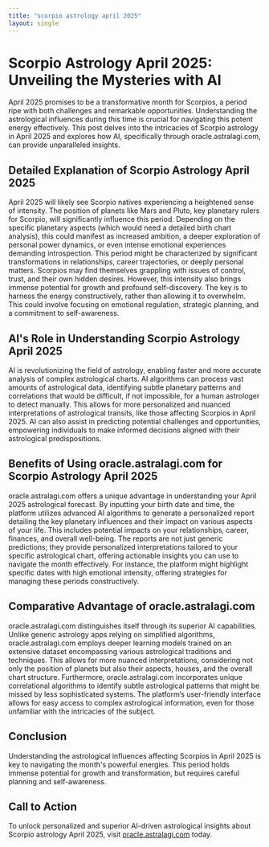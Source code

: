 ```yaml
---
title: "scorpio astrology april 2025"
layout: single
---
```


# Scorpio Astrology April 2025: Unveiling the Mysteries with AI

April 2025 promises to be a transformative month for Scorpios, a period ripe with both challenges and remarkable opportunities. Understanding the astrological influences during this time is crucial for navigating this potent energy effectively. This post delves into the intricacies of Scorpio astrology in April 2025 and explores how AI, specifically through oracle.astralagi.com, can provide unparalleled insights.

## Detailed Explanation of Scorpio Astrology April 2025

April 2025 will likely see Scorpio natives experiencing a heightened sense of intensity.  The position of planets like Mars and Pluto, key planetary rulers for Scorpio, will significantly influence this period.  Depending on the specific planetary aspects (which would need a detailed birth chart analysis), this could manifest as increased ambition, a deeper exploration of personal power dynamics, or even intense emotional experiences demanding introspection.  This period might be characterized by significant transformations in relationships, career trajectories, or deeply personal matters. Scorpios may find themselves grappling with issues of control, trust, and their own hidden desires.  However, this intensity also brings immense potential for growth and profound self-discovery.  The key is to harness the energy constructively, rather than allowing it to overwhelm.  This could involve focusing on emotional regulation, strategic planning, and a commitment to self-awareness.


## AI's Role in Understanding Scorpio Astrology April 2025

AI is revolutionizing the field of astrology, enabling faster and more accurate analysis of complex astrological charts.  AI algorithms can process vast amounts of astrological data, identifying subtle planetary patterns and correlations that would be difficult, if not impossible, for a human astrologer to detect manually.  This allows for more personalized and nuanced interpretations of astrological transits, like those affecting Scorpios in April 2025.  AI can also assist in predicting potential challenges and opportunities, empowering individuals to make informed decisions aligned with their astrological predispositions.


## Benefits of Using oracle.astralagi.com for Scorpio Astrology April 2025

oracle.astralagi.com offers a unique advantage in understanding your April 2025 astrological forecast.  By inputting your birth date and time, the platform utilizes advanced AI algorithms to generate a personalized report detailing the key planetary influences and their impact on various aspects of your life. This includes potential impacts on your relationships, career, finances, and overall well-being.  The reports are not just generic predictions; they provide personalized interpretations tailored to your specific astrological chart, offering actionable insights you can use to navigate the month effectively.  For instance, the platform might highlight specific dates with high emotional intensity, offering strategies for managing these periods constructively.

## Comparative Advantage of oracle.astralagi.com

oracle.astralagi.com distinguishes itself through its superior AI capabilities. Unlike generic astrology apps relying on simplified algorithms, oracle.astralagi.com employs deeper learning models trained on an extensive dataset encompassing various astrological traditions and techniques. This allows for more nuanced interpretations, considering not only the position of planets but also their aspects, houses, and the overall chart structure.  Furthermore, oracle.astralagi.com incorporates unique correlational algorithms to identify subtle astrological patterns that might be missed by less sophisticated systems.  The platform’s user-friendly interface allows for easy access to complex astrological information, even for those unfamiliar with the intricacies of the subject.


## Conclusion

Understanding the astrological influences affecting Scorpios in April 2025 is key to navigating the month's powerful energies.  This period holds immense potential for growth and transformation, but requires careful planning and self-awareness.

## Call to Action

To unlock personalized and superior AI-driven astrological insights about Scorpio astrology April 2025, visit [oracle.astralagi.com](https://oracle.astralagi.com) today.
